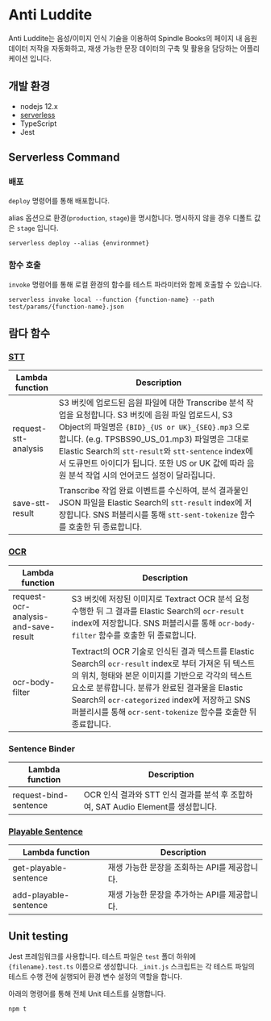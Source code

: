 # Anti Luddite

Anti Luddite는 음성/이미지 인식 기술을 이용하여 Spindle Books의 페이지 내 음원 데이터 저작을 자동화하고, 재생 가능한 문장 데이터의 구축 및 활용을 담당하는 어플리케이션 입니다.

## 개발 환경
* nodejs 12.x
* [serverless](https://www.serverless.com/)
* TypeScript
* Jest

## Serverless Command

### 배포
`deploy` 명령어를 통해 배포합니다.

alias 옵션으로 환경(`production`, `stage`)을 명시합니다. 명시하지 않을 경우 디폴트 값은 `stage` 입니다.

```shell script
serverless deploy --alias {environmnet}
```

### 함수 호출
`invoke` 명령어를 통해 로컬 환경의 함수를 테스트 파라미터와 함께 호출할 수 있습니다.

```shell script
serverless invoke local --function {function-name} --path test/params/{function-name}.json
```

## 람다 함수
### [STT](./doc/stt_process.png)

| Lambda function      | Description                                                                                                                                                                                                                                                                                                                                                                  |
|----------------------|------------------------------------------------------------------------------------------------------------------------------------------------------------------------------------------------------------------------------------------------------------------------------------------------------------------------------------------------------------------------------|
| request-stt-analysis | S3 버킷에 업로드된 음원 파일에 대한 Transcribe 분석 작업을 요청합니다. S3 버킷에 음원 파일 업로드시, S3 Object의 파일명은 `{BID}_{US or UK}_{SEQ}.mp3` 으로 합니다. (e.g. TPSBS90_US_01.mp3) 파일명은 그대로 Elastic Search의 `stt-result`와 `stt-sentence` index에서 도큐먼트 아이디가 됩니다. 또한 US or UK 값에 따라 음원 분석 작업 시의 언어코드 설정이 달라집니다.                                                    |
| save-stt-result      | Transcribe 작업 완료 이벤트를 수신하여, 분석 결과물인 JSON 파일을 Elastic Search의 `stt-result`  index에 저장합니다. SNS 퍼블리시를 통해 `stt-sent-tokenize` 함수를 호출한 뒤 종료합니다.                                                                                                                                                                                                           |

### [OCR](./doc/ocr_process.png)

| Lambda function                      | Description                                                                                                                                                                                                                                                                                                                   |
|--------------------------------------|-------------------------------------------------------------------------------------------------------------------------------------------------------------------------------------------------------------------------------------------------------------------------------------------------------------------------------|
| request-ocr-analysis-and-save-result | S3 버킷에 저장된 이미지로 Textract OCR 분석 요청 수행한 뒤 그 결과를 Elastic Search의 `ocr-result` index에 저장합니다. SNS 퍼블리시를 통해 `ocr-body-filter` 함수를 호출한 뒤 종료합니다.                                                                                                                                     |
| ocr-body-filter                      | Textract의 OCR 기술로 인식된 결과 텍스트를 Elastic Search의 `ocr-result` index로 부터 가져온 뒤 텍스트의 위치, 형태와 본문 이미지를 기반으로 각각의 텍스트 요소로 분류합니다. 분류가 완료된 결과물을 Elastic Search의 `ocr-categorized` index에 저장하고 SNS 퍼블리시를 통해 `ocr-sent-tokenize` 함수를 호출한 뒤 종료합니다. |

### Sentence Binder

| Lambda function       | Description                                                                       |
|-----------------------|-----------------------------------------------------------------------------------|
| request-bind-sentence | OCR 인식 결과와 STT 인식 결과를 분석 후 조합하여, SAT Audio Element를 생성합니다. |

### [Playable Sentence](./doc/playable-sentence.md)

| Lambda function       | Description                                   |
|-----------------------|-----------------------------------------------|
| get-playable-sentence | 재생 가능한 문장을 조회하는 API를 제공합니다. |
| add-playable-sentence | 재생 가능한 문장을 추가하는 API를 제공합니다. |

## Unit testing
Jest 프레임워크를 사용합니다. 테스트 파일은 `test` 폴더 하위에 `{filename}.test.ts` 이름으로 생성합니다. `_init.js` 스크립트는 각 테스트 파일의 테스트 수행 전에 실행되어 환경 변수 설정의 역할을 합니다. 

아래의 명령어를 통해 전체 Unit 테스트를 실행합니다.

```shell script
npm t
```

